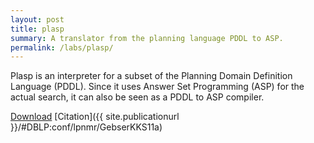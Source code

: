 ```yaml
---
layout: post
title: plasp
summary: A translator from the planning language PDDL to ASP.
permalink: /labs/plasp/
---
```

Plasp is an interpreter for a subset of the Planning Domain Definition Language (PDDL).
Since it uses Answer Set Programming (ASP) for the actual search, it can also be seen as a PDDL to ASP compiler.

[Download](https://github.com/potassco/plasp/releases)
[Citation]({{ site.publicationurl }}/#DBLP:conf/lpnmr/GebserKKS11a)
